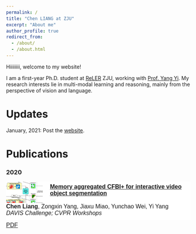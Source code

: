 ```yaml
---
permalink: /
title: "Chen LIANG at ZJU"
excerpt: "About me"
author_profile: true
redirect_from: 
  - /about/
  - /about.html
---
```


Hiiiiiiii, welcome to my website!

I am a first-year Ph.D. student at [ReLER](https://reler.net/) ZJU, working with [Prof. Yang Yi](https://profiles.uts.edu.au/Yi.Yang). My research interests lie in multi-modal learning and reasoning, mainly from the perspective of vision and language.

Updates
======
January, 2021: Post the [website](https://leonnnop.github.io/).

Publications
======
<h3>2020</h3>
<div class="publication">
    <img src="/images/memory+.png" class="publogo" width="200px">
    <p> 
        <strong>
        <a href="https://davischallenge.org/challenge2020/papers/DAVIS-Interactive-Challenge-3rd-Team.pdf" class="first">Memory aggregated CFBI+ for interactive video object segmentation</a>
        </strong>
        <br>
        <br>
        <b>Chen Liang</b>, Zongxin Yang, Jiaxu Miao, Yunchao Wei, Yi Yang
        <br>
        <em>DAVIS Challenge; CVPR Workshops</em>
        <br>
        <span class="links">
            <a href="https://davischallenge.org/challenge2020/papers/DAVIS-Interactive-Challenge-3rd-Team.pdff" class="first">PDF</a>
        </span>
    </p>
</div>


<style>
div {
  display: block;
}
.publication {
  padding: 0;
  font-family: Arial;
  font-size: 16px;
  background-color: #fff;
}
.publication {
  clear: left;
  padding-bottom: 0px;
}
.publication p {
  height: 100px;
  padding-top: 5px;
}
.publogo {
  width: 100px;
  margin-right: 20px;
  float: left;
  border: 0;
}
.publication .links {
  position: relative;
  top: 15px;
}
</style>